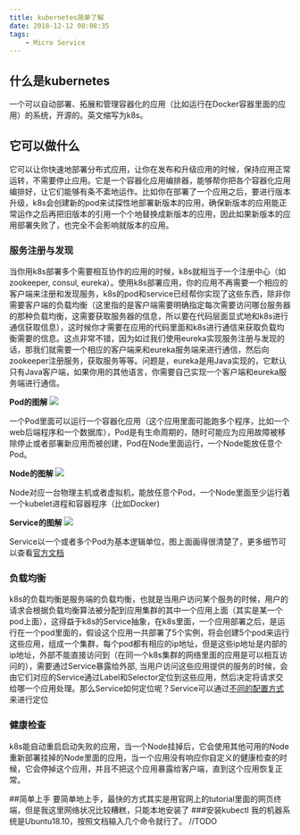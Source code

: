```yaml
---
title: kubernetes简单了解
date: 2018-12-12 00:08:35
tags:
    - Micro Service
---
```


## 什么是kubernetes
一个可以自动部署、拓展和管理容器化的应用（比如运行在Docker容器里面的应用）的系统，开源的。英文缩写为k8s。

## 它可以做什么
它可以让你快速地部署分布式应用，让你在发布和升级应用的时候，保持应用正常运转，不需要停止应用。它是一个容器化应用编排器，能够帮你把各个容器化应用编排好，让它们能够有条不紊地运作。比如你在部署了一个应用之后，要进行版本升级，k8s会创建新的pod来试探性地部署新版本的应用，确保新版本的应用能正常运作之后再把旧版本的引用一个个地替换成新版本的应用，因此如果新版本的应用部署失败了，也完全不会影响就版本的应用。

### 服务注册与发现
当你用k8s部署多个需要相互协作的应用的时候，k8s就相当于一个注册中心（如zookeeper, consul, eureka）。使用k8s部署应用，你的应用不再需要一个相应的客户端来注册和发现服务，k8s的pod和service已经帮你实现了这些东西，除非你需要客户端的负载均衡（这里指的是客户端需要明确指定每次需要访问哪台服务器的那种负载均衡，这需要获取服务器的信息，所以要在代码层面显式地和k8s进行通信获取信息），这时候你才需要在应用的代码里面和k8s进行通信来获取负载均衡需要的信息。这点非常不错，因为如过我们使用eureka实现服务注册与发现的话，那我们就需要一个相应的客户端来和eureka服务端来进行通信，然后向zookeeper注册服务，获取服务等等。问题是，eureka是用Java实现的，它默认只有Java客户端，如果你用的其他语言，你需要自己实现一个客户端和eureka服务端进行通信。

__Pod的图解__
![](https://d33wubrfki0l68.cloudfront.net/fe03f68d8ede9815184852ca2a4fd30325e5d15a/98064/docs/tutorials/kubernetes-basics/public/images/module_03_pods.svg)

一个Pod里面可以运行一个容器化应用（这个应用里面可能跑多个程序，比如一个web后端程序和一个数据库），Pod是有生命周期的，随时可能应为应用故障被移除停止或者部署新应用而被创建，Pod在Node里面运行，一个Node能放任意个Pod。

__Node的图解__
![](https://d33wubrfki0l68.cloudfront.net/5cb72d407cbe2755e581b6de757e0d81760d5b86/a9df9/docs/tutorials/kubernetes-basics/public/images/module_03_nodes.svg)

Node对应一台物理主机或者虚拟机，能放任意个Pod，一个Node里面至少运行着一个kubelet进程和容器程序（比如Docker)

__Service的图解__
![](https://d33wubrfki0l68.cloudfront.net/cc38b0f3c0fd94e66495e3a4198f2096cdecd3d5/ace10/docs/tutorials/kubernetes-basics/public/images/module_04_services.svg)

Service以一个或者多个Pod为基本逻辑单位，图上面画得很清楚了，更多细节可以查看[官方文档](https://kubernetes.io/docs/tutorials/kubernetes-basics/)


### 负载均衡
k8s的负载均衡是服务端的负载均衡，也就是当用户访问某个服务的时候，用户的请求会根据负载均衡算法被分配到应用集群的其中一个应用上面（其实是某一个pod上面），这得益于k8s的Service抽象，在k8s里面，一个应用部署之后，是运行在一个pod里面的，假设这个应用一共部署了5个实例，将会创建5个pod来运行这些应用，组成一个集群，每个pod都有相应的ip地址，但是这些ip地址是内部的ip地址，外部不能直接访问到（在同一个k8s集群的网络里面的应用是可以相互访问的），需要通过Service暴露给外部, 当用户访问这些应用提供的服务的时候，会由它们对应的Service通过Label和Selector定位到这些应用，然后决定将请求交给哪一个应用处理。那么Service如何定位呢？Service可以通过[不同的配置方式](https://kubernetes.io/docs/concepts/services-networking/connect-applications-service/#exposing-the-service)来进行定位

### 健康检查
k8s能自动重启启动失败的应用，当一个Node挂掉后，它会使用其他可用的Node重新部署挂掉的Node里面的应用，当一个应用没有响应你自定义的健康检查的时候，它会停掉这个应用，并且不把这个应用暴露给客户端，直到这个应用恢复正常。

##简单上手
要简单地上手，最快的方式其实是用官网上的tutorial里面的网页终端，但是我这里网络状况比较糟糕，只能本地安装了
###安装kubectl
我的机器系统是Ubuntu18.10，按照文档输入几个命令就行了。
//TODO
